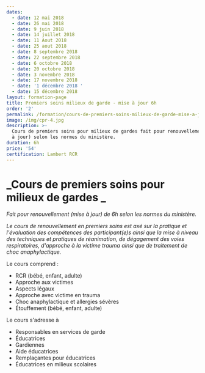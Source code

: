 ```yaml
---
dates:
  - date: 12 mai 2018
  - date: 26 mai 2018
  - date: 9 juin 2018
  - date: 14 juillet 2018
  - date: 11 Aout 2018
  - date: 25 aout 2018
  - date: 8 septembre 2018
  - date: 22 septembre 2018
  - date: 6 octobre 2018
  - date: 20 octobre 2018
  - date: 3 novembre 2018
  - date: 17 novembre 2018
  - date: '1 décembre 2018 '
  - date: 15 décembre 2018
layout: formation-page
title: Premiers soins milieux de garde - mise à jour 6h
order: '2'
permalink: /formation/cours-de-premiers-soins-milieux-de-garde-mise-a-jour
image: /img/cpr-4.jpg
description: >-
  Cours de premiers soins pour milieux de gardes fait pour renouvellement (mise
  à jour) selon les normes du ministère.
duration: 6h
price: '54'
certification: Lambert RCR
---
```

# _Cours de premiers soins pour milieux de gardes _

_Fait pour renouvellement (mise à jour) de 6h selon les normes du ministère._

_Le cours de renouvellement en premiers soins est axé sur la pratique et l'évaluation des compétences des participant(e)s ainsi que la mise à niveau des techniques et pratiques de réanimation, de dégagement des voies respiratoires, d'approche à la victime trauma ainsi que de traitement de choc anaphylactique._

Le cours comprend :

* RCR  (bébé, enfant, adulte)
* Approche aux victimes
* Aspects légaux
* Approche avec victime en trauma
* Choc anaphylactique et allergies sévères
* Étouffement (bébé, enfant, adulte)

Le cours s'adresse à 

* Responsables en services de garde
* Éducatrices
* Gardiennes
* Aide éducatrices
* Remplaçantes pour éducatrices
* Éducatrices en milieux scolaires
